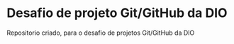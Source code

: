 # Desafio de projeto Git/GitHub da DIO
Repositorio criado, para o desafio de projetos  Git/GitHub da DIO
